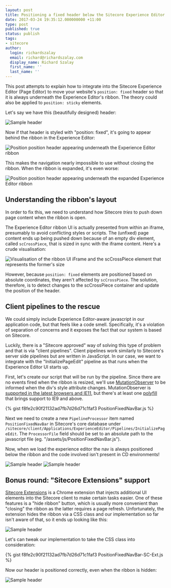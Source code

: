 ```yaml
---
layout: post
title: Positioning a fixed header below the Sitecore Experience Editor ribbon
date: 2017-03-24 19:35:12.000000000 +11:00
type: post
published: true
status: publish
tags:
- sitecore
author:
  login: richardszalay
  email: richard@richardszalay.com
  display_name: Richard Szalay
  first_name: ''
  last_name: ''
---
```


This post attempts to explain how to integrate into the Sitecore Experience Editor (Page Editor) to move your website's `position: fixed` header so that it is always underneath the Experience Editor's ribbon. The theory could also be applied to `position: sticky` elements.

Let's say we have this (beautifully designed) header:

<img src="{{ site.baseurl }}/assets/sc-exp-h-sample-header.png" alt="Sample header" />

Now if that header is styled with "position: fixed", it's going to appear behind the ribbon in the Experience Editor:

<img src="{{ site.baseurl }}/assets/sc-exp-h-normal-wrong.png" alt="Position position header appearing underneath the Experience Editor ribbon" />

This makes the navigation nearly impossible to use without closing the ribbon. When the ribbon is expanded, it's even worse:

<img src="{{ site.baseurl }}/assets/sc-exp-h-expanded-wrong.png" alt="Position position header appearing underneath the expanded Experience Editor ribbon" />

## Understanding the ribbon's layout

In order to fix this, we need to understand how Sitecore _tries_ to push down page content when the ribbon is open.

The Experience Editor ribbon UI is actually presented from within an iframe, presumably to avoid conflicting styles or scripts. The (unfixed) page content ends up being pushed down because of an empty div element, called `scCrossPiece`, that is sized in sync with the iframe content. Here's a crude visualisation:

<img src="{{ site.baseurl }}/assets/sc-exp-h-sccrosspiece.png" alt="Visualisation of the ribbon UI iFrame and the scCrossPiece element that represents the former's size" />

However, because `position: fixed` elements are positioned based on absolute coordinates, they aren't affected by `scCrossPiece`. The solution, therefore, is to detect changes to the scCrossPiece container and update the position of the header.

## Client pipelines to the rescue

We could simply include Experience Editor-aware javascript in our application code, but that feels like a code smell. Specifically, it's a violation of separation of concerns and it exposes the fact that our system is based on Sitecore. 

Luckily, there is a "Sitecore approved" way of solving this type of problem and that is via "client pipelines". Client pipelines work similarly to Sitecore's server side pipelines but are written in JavaScript. In our case, we want to integrate with the "InitializePageEdit" pipeline as that runs when the Experience Editor UI starts up.

First, let's create our script that will be run by the pipeline. Since there are no events fired when the ribbon is resized, we'll use [MutationObserver](https://developer.mozilla.org/en/docs/Web/API/MutationObserver) to be informed when the div's style attribute changes. MutationObserver is [supported in the latest browsers and IE11](http://caniuse.com/#feat=mutationobserver), but there's at least one [polyfill](https://github.com/Polymer/MutationObservers) that brings support to IE9 and above.

{% gist f8fe2c90f21132ad7fb7d26d71c1faf3 PositionFixedNavBar.js %}

Next we need to create a new `PipelineProcessor` item named `PositionFixedNavBar` in Sitecore's core database under `/sitecore/client/Applications/ExperienceEditor/Pipelines/InitializePageEdit`. The `ProcessorFile` field should be set to an absolute path to the javascript file (eg. "/assets/js/PositionFixedNavBar.js").

Now, when we load the experience editor the nav is always positioned below the ribbon and the code involved isn't present in CD environments!

<img src="{{ site.baseurl }}/assets/sc-exp-h-normal-right.png" alt="Sample header" />

<img src="{{ site.baseurl }}/assets/sc-exp-h-expanded-right.png" alt="Sample header" />

## Bonus round: "Sitecore Extensions" support

[Sitecore Extensions](https://chrome.google.com/webstore/detail/sitecore-extensions/aoclhcccfdkjddgpaaajldgljhllhgmd) is a Chrome extension that injects additional UI elements into the Sitecore client to make certain tasks easier. One of these features is a "hide ribbon" button, which is usually more convenient than "closing" the ribbon as the latter requires a page refresh. Unfortunately, the extension hides the ribbon via a CSS class and our implementation so far isn't aware of that, so it ends up looking like this:

<img src="{{ site.baseurl }}/assets/sc-exp-h-collapsed-wrong.png" alt="Sample header" />

Let's can tweak our implementation to take the CSS class into consideration:

{% gist f8fe2c90f21132ad7fb7d26d71c1faf3 PositionFixedNavBar-SC-Ext.js %}

Now our header is positioned correctly, even when the ribbon is hidden:

<img src="{{ site.baseurl }}/assets/sc-exp-h-collapsed-right.png" alt="Sample header" />